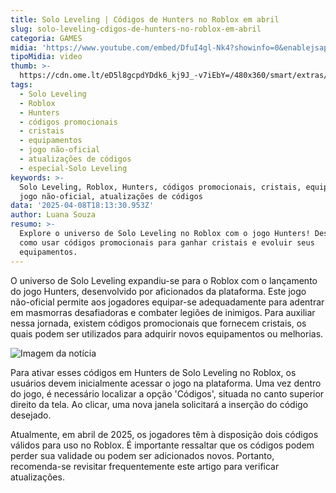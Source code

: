 ```yaml
---
title: Solo Leveling | Códigos de Hunters no Roblox em abril
slug: solo-leveling-cdigos-de-hunters-no-roblox-em-abril
categoria: GAMES
midia: 'https://www.youtube.com/embed/DfuI4gl-Nk4?showinfo=0&enablejsapi=1'
tipoMidia: video
thumb: >-
  https://cdn.ome.lt/eD5l8gcpdYDdk6_kj9J_-v7iEbY=/480x360/smart/extras/conteudos/Captura_de_tela_2025-04-08_144118.png
tags:
  - Solo Leveling
  - Roblox
  - Hunters
  - códigos promocionais
  - cristais
  - equipamentos
  - jogo não-oficial
  - atualizações de códigos
  - especial-Solo Leveling
keywords: >-
  Solo Leveling, Roblox, Hunters, códigos promocionais, cristais, equipamentos,
  jogo não-oficial, atualizações de códigos
data: '2025-04-08T18:13:30.953Z'
author: Luana Souza
resumo: >-
  Explore o universo de Solo Leveling no Roblox com o jogo Hunters! Descubra
  como usar códigos promocionais para ganhar cristais e evoluir seus
  equipamentos.
---
```


O universo de Solo Leveling expandiu-se para o Roblox com o lançamento do jogo Hunters, desenvolvido por aficionados da plataforma. Este jogo não-oficial permite aos jogadores equipar-se adequadamente para adentrar em masmorras desafiadoras e combater legiões de inimigos. Para auxiliar nessa jornada, existem códigos promocionais que fornecem cristais, os quais podem ser utilizados para adquirir novos equipamentos ou melhorias.

![Imagem da notícia](https://cdn.ome.lt/6wVmdBbwlyMtph4A6SBsso7cHoA=/fit-in/837x500/smart/uploads/conteudo/fotos/Captura_de_tela_2025-04-08_144159.png)

Para ativar esses códigos em Hunters de Solo Leveling no Roblox, os usuários devem inicialmente acessar o jogo na plataforma. Uma vez dentro do jogo, é necessário localizar a opção 'Códigos', situada no canto superior direito da tela. Ao clicar, uma nova janela solicitará a inserção do código desejado.

Atualmente, em abril de 2025, os jogadores têm à disposição dois códigos válidos para uso no Roblox. É importante ressaltar que os códigos podem perder sua validade ou podem ser adicionados novos. Portanto, recomenda-se revisitar frequentemente este artigo para verificar atualizações.
